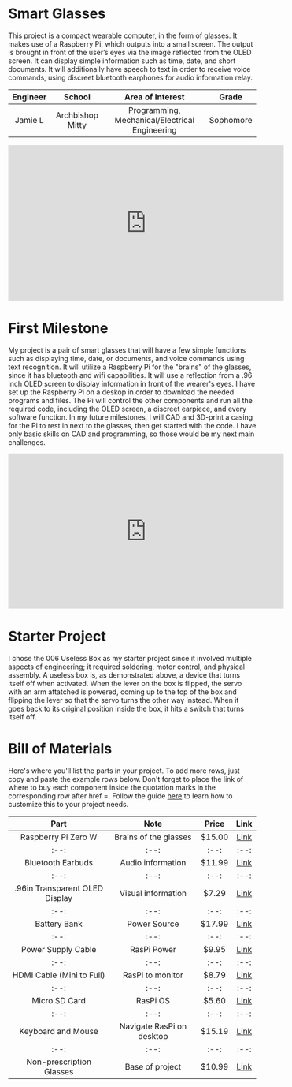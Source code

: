 # Smart Glasses
This project is a compact wearable computer, in the form of glasses. It makes use of a Raspberry Pi, which outputs into a small screen. The output is brought in front of the user’s eyes via the image reflected from the OLED screen. It can display simple information such as time, date, and short documents. It will additionally have speech to text in order to receive voice commands, using discreet bluetooth earphones for audio information relay.  

| **Engineer** | **School** | **Area of Interest** | **Grade** |
|:--:|:--:|:--:|:--:|
| Jamie L | Archbishop Mitty | Programming, Mechanical/Electrical Engineering | Sophomore

<!---**Replace the BlueStamp logo below with an image of yourself and your completed project. Follow the guide [here](https://tomcam.github.io/least-github-pages/adding-images-github-pages-site.html) if you need help.**

![Headstone Image](logo.svg)
  
<!---# Final Milestone
For your final milestone, explain the outcome of your project. Key details to include are:
- What you've accomplished since your previous milestone
- What your biggest challenges and triumphs were at BSE
- A summary of key topics you learned about
- What you hope to learn in the future after everything you've learned at BSE

**Don't forget to replace the text below with the embedding for your milestone video. Go to Youtube, click Share -> Embed, and copy and paste the code to replace what's below.**

<!--<iframe width="560" height="315" src="https://www.youtube.com/embed/F7M7imOVGug" title="YouTube video player" frameborder="0" allow="accelerometer; autoplay; clipboard-write; encrypted-media; gyroscope; picture-in-picture; web-share" allowfullscreen></iframe>-->

<!--# Second Milestone
For your second milestone, explain what you've worked on since your previous milestone. You can highlight:
- Technical details of what you've accomplished and how they contribute to the final goal
- What has been surprising about the project so far
- Previous challenges you faced that you overcame
- What needs to be completed before your final milestone 

**Don't forget to replace the text below with the embedding for your milestone video. Go to Youtube, click Share -> Embed, and copy and paste the code to replace what's below.**

<iframe width="560" height="315" src="https://www.youtube.com/embed/y3VAmNlER5Y" title="YouTube video player" frameborder="0" allow="accelerometer; autoplay; clipboard-write; encrypted-media; gyroscope; picture-in-picture; web-share" allowfullscreen></iframe>-->

<iframe width="560" height="315" src="https://www.youtube.com/embed/QWJzpe3_Zj4" title="YouTube video player" frameborder="0" allow="accelerometer; autoplay; clipboard-write; encrypted-media; gyroscope; picture-in-picture; web-share" allowfullscreen></iframe>

# First Milestone
My project is a pair of smart glasses that will have a few simple functions such as displaying time, date, or documents, and voice commands using text recognition. It will utilize a Raspberry Pi for the "brains" of the glasses, since it has bluetooth and wifi capabilities. It will use a reflection from a .96 inch OLED screen to display information in front of the wearer's eyes. I have set up the Raspberry Pi on a deskop in order to download the needed programs and files. The Pi will control the other components and run all the required code, including the OLED screen, a discreet earpiece, and every software function. In my future milestones, I will CAD and 3D-print a casing for the Pi to rest in next to the glasses, then get started with the code. I have only basic skills on CAD and programming, so those would be my next main challenges.

<iframe width="560" height="315" src="https://www.youtube.com/embed/zXdnlKfFbyw" title="YouTube video player" frameborder="0" allow="accelerometer; autoplay; clipboard-write; encrypted-media; gyroscope; picture-in-picture; web-share" allowfullscreen></iframe>

# Starter Project
I chose the 006 Useless Box as my starter project since it involved multiple aspects of engineering; it required soldering, motor control, and physical assembly. A useless box is, as demonstrated above, a device that turns itself off when activated. When the lever on the box is flipped, the servo with an arm attatched is powered, coming up to the top of the box and flipping the lever so that the servo turns the other way instead. When it goes back to its original position inside the box, it hits a switch that turns itself off.

<!--# Schematics 
Here's where you'll put images of your schematics. [Tinkercad](https://www.tinkercad.com/blog/official-guide-to-tinkercad-circuits) and [Fritzing](https://fritzing.org/learning/) are both great resoruces to create professional schematic diagrams, though BSE recommends Tinkercad becuase it can be done easily and for free in the browser. 

# Code
Here's where you'll put your code. The syntax below places it into a block of code. Follow the guide [here]([url](https://www.markdownguide.org/extended-syntax/)) to learn how to customize it to your project needs. -->

<!---```python
print("Hello World!")
```--->

# Bill of Materials
Here's where you'll list the parts in your project. To add more rows, just copy and paste the example rows below.
Don't forget to place the link of where to buy each component inside the quotation marks in the corresponding row after href =. Follow the guide [here]([url](https://www.markdownguide.org/extended-syntax/)) to learn how to customize this to your project needs. 

| **Part** | **Note** | **Price** | **Link** |
|:--:|:--:|:--:|:--:|
| Raspberry Pi Zero W | Brains of the glasses | $15.00 | <a href="https://www.pishop.us/product/raspberry-pi-zero-w/"> Link </a> |
|:--:|:--:|:--:|:--:|
| Bluetooth Earbuds | Audio information | $11.99 | <a href="https://www.amazon.com/BEBEN-Wireless-Bluetooth-Headphones-Waterproof/dp/B09SFZ7JZ8/"> Link </a> |
|:--:|:--:|:--:|:--:|
| .96in Transparent OLED Display | Visual information | $7.29 | <a href="https://www.amazon.com/HiLetgo-Serial-128X64-Display-Color/dp/B06XRCQZRX/ref=asc_df_B06XRBTBTB/?tag=&linkCode=df0&hvadid=312232463708&hvpos=&hvnetw=g&hvrand=18168632221262009846&hvpone=&hvptwo=&hvqmt=&hvdev=c&hvdvcmdl=&hvlocint=&hvlocphy=9032171&hvtargid=pla-563271619351&ref=&adgrpid=57656765450&th=1"> Link </a> |
|:--:|:--:|:--:|:--:|
| Battery Bank | Power Source | $17.99 | <a href="https://www.amazon.com/Anker-PowerCore-Ultra-Compact-High-Speed-Technology/dp/B01CU1EC6Y"> Link </a> |
|:--:|:--:|:--:|:--:|
| Power Supply Cable | RasPi Power | $9.95 | <a href="https://www.amazon.com/CanaKit-Raspberry-Supply-Adapter-Listed/dp/B00MARDJZ4"> Link </a> |
|:--:|:--:|:--:|:--:|
| HDMI Cable (Mini to Full) | RasPi to monitor | $8.79 | <a href="https://www.amazon.com/AmazonBasics-High-Speed-Mini-HDMI-Adapter-Cable/dp/B014I8UEGY/"> Link </a> |
|:--:|:--:|:--:|:--:|
| Micro SD Card | RasPi OS | $5.60 | <a href="hhttps://www.amazon.com/Center-Memory-Adapter-Mobile-Storage/dp/B09MC3MKYS"> Link </a> |
|:--:|:--:|:--:|:--:|
| Keyboard and Mouse | Navigate RasPi on desktop | $15.19 | <a href="https://www.amazon.com/Rii-Ultra-slim-Wireless-Multimedia-Raspberry/dp/B07BF3LFN3"> Link </a> |
|:--:|:--:|:--:|:--:|
| Non-prescription Glasses | Base of project | $10.99 | <a href="https://www.amazon.com/GQUEEN-201512-Fashion-Rectangular-Glasses/dp/B00ZRD1MEI/"> Link </a> |


<!---# Other Resources/Examples
One of the best parts about Github is that you can view how other people set up their own work. Here are some past BSE portfolios that are awesome examples. You can view how they set up their portfolio, and you can view their index.md files to understand how they implemented different portfolio components.
- [Example 1](https://trashytuber.github.io/YimingJiaBlueStamp/)
- [Example 2](https://sviatil0.github.io/Sviatoslav_BSE/)
- [Example 3](https://arneshkumar.github.io/arneshbluestamp/)

To watch the BSE tutorial on how to create a portfolio, click here.--->
